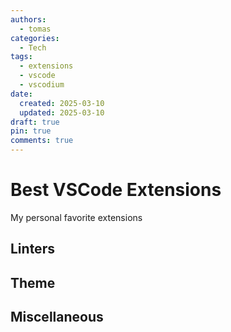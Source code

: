 ```yaml
---
authors:
  - tomas
categories:
  - Tech
tags:
  - extensions
  - vscode
  - vscodium
date:
  created: 2025-03-10
  updated: 2025-03-10
draft: true
pin: true
comments: true
---
```


# Best VSCode Extensions

My personal favorite extensions

<!-- more -->

## Linters

## Theme

## Miscellaneous
